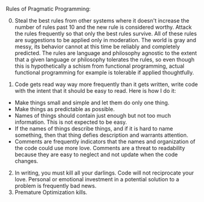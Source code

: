 Rules of Pragmatic Programming:

0. Steal the best rules from other systems where it doesn't increase the number of rules past 10 and the new rule is considered worthy.  Attack the rules frequently so that only the best rules survive. All of these rules are suggestions to be applied only in moderation. The world is gray and messy, its behavior cannot at this time be reliably and completely predicted. The rules are language and philosophy agnostic to the extent that a given language or philosophy tolerates the rules, so even though this is hypothetically a schism from functional programming, actual functional programming for example is tolerable if applied thoughtfully.

1. Code gets read way way more frequently than it gets written, write code with the intent that it should be easy to read. Here is how I do it:
- Make things small and simple and let them do only one thing.
- Make things as predictable as possible.
- Names of things should contain just enough but not too much information. This is not expected to be easy.
- If the names of things describe things, and if it is hard to name something, then that thing defies description and warrants attention.
- Comments are frequently indicators that the names and organization of the code could use more love.  Comments are a threat to readability because they are easy to neglect and not update when the code changes.
2. In writing, you must kill all your darlings.  Code will not reciprocate your love.  Personal or emotional investment in a potential solution to a problem is frequently bad news.
3. Premature Optimization kills.
